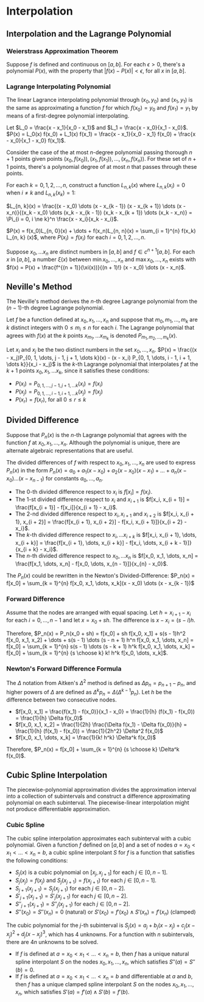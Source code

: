 # Interpolation

## Interpolation and the Lagrange Polynomial

### Weierstrass Approximation Theorem

Suppose $f$ is defined and continuous on $[a, b]$. For each $\epsilon > 0$, there's a polynomial $P(x)$, with the property that $|f(x) - P(x)| < \epsilon$, for all $x$ in $[a, b]$.

### Lagrange Interpolating Polynomial

The linear Lagrance interpolating polynomial through $(x_0, y_0)$ and $(x_1, y_1)$ is the same as approximating a function $f$ for which $f(x_0) = y_0$ and $f(x_1) = y_1$ by means of a first-degree polynomial interpolating.

Let $L_0 = \frac{x - x_1}{x_0 - x_1}$ and $L_1 = \frac{x - x_0}{x_1 - x_0}$. $P(x) = L_0(x) f(x_0) + L_1(x) f(x_1) = \frac{x - x_1}{x_0 - x_1} f(x_0) + \frac{x - x_0}{x_1 - x_0} f(x_1)$.

Consider the case of the at most $n$-degree polynomial passing thorough $n + 1$ points given points $(x_0, f(x_0)), (x_1, f(x_1)), \dots, (x_n, f(x_n))$. For these set of $n + 1$ points, there's a polynomial degree of at most $n$ that passes through these points.

For each $k = 0, 1, 2, \dots, n$, construct a function $L_{n, k}(x)$ where $L_{n, k}(x_i) = 0$ when $i \ne k$ and $L_{n, k}(x_k) = 1$:

$L_{n, k}(x) = \frac{(x - x_0) \dots (x - x_{k - 1}) (x - x_{k + 1}) \dots (x - x_n)}{(x_k - x_0) \dots (x_k - x_{k - 1}) (x_k - x_{k + 1}) \dots (x_k - x_n)} = \Pi_{i = 0, i \ne k}^n \frac{x - x_i}{x_k - x_i}$.

$P(x) = f(x_0)L_{n, 0}(x) + \dots + f(x_n)L_{n, n}(x) = \sum_{i = 1}^{n} f(x_k) L_{n, k} (x)$, where $P(x_i) = f(x_i)$ for each $i = 0, 1, 2, \dots, n$.

Suppose $x_0, \dots x_n$ are distinct numbers in $[a, b]$ and $f \in c^{n + 1} [a, b]$. For each $x$ in $[a, b]$, a number $\xi(x)$ between $\min{x_0, \dots, x_n}$ and $\max{x_0, \dots, x_n}$ exists with $f(x) = P(x) + \frac{f^{(n + 1)}(\xi(x))}{(n + 1)!} (x - x_0) \dots (x - x_n)$.

## Neville's Method

The Neville's method derives the $n$-th degree Lagrange polynomial from the $(n - 1)$-th degree Lagrange polynomial.

Let $f$ be a function defined at $x_0, x_1, \dots, x_n$ and suppose that $m_0, m_1, \dots, m_k$ are $k$ distinct integers with $0 \le m_i \le n$ for each $i$. The Lagrange polynomial that agrees with $f(x)$ at the $k$ points $x_{m_1}, \dots x_{m_k}$ is denoted $P_{m_1, m_2, \dots, m_k}(x)$.

Let $x_i$ and $x_j$ be the two distinct numbers in the set $x_0, \dots, x_n$. $P(x) = \frac{(x - x_j)P_{0, 1, \dots, j - 1, j + 1, \dots k}(x) - (x - x_i) P_{0, 1, \dots, i - 1, i + 1, \dots k}}{x_i - x_j}$ is the $k$-th Lagrange polynomial that interpolates $f$ at the $k + 1$ points $x_0, x_1, \dots x_k$, since it satisfies these conditions:

- $P(x_i) = P_{0, 1, \dots, j - 1, j + 1, \dots k}(x_i) = f(x_i)$
- $P(x_j) = P_{0, 1, \dots, i - 1, i + 1, \dots k}(x_j) = f(x_j)$
- $P(x_r) = f(x_r)$, for all $0 \le r \le k$

## Divided Difference

Suppose that $P_n(x)$ is the $n$-th Lagrange polynomial that agrees with the function $f$ at $x_0, x_1, \dots, x_n$. Although the polynomial is unique, there are alternate algebraic representations that are useful.

The divided differences of $f$ with respect to $x_0, x_1, \dots, x_n$ are used to express $P_n(x)$ in the form $P_n(x) = a_0 + a_1(x - x_0) + a_2(x - x_0)(x - x_1) + \dots + a_n(x - x_0)\dots(x - x_{n - 1})$ for constants $a_0, \dots, a_n$.

- The $0$-th divided difference respect to $x_i$ is $f[x_i] = f(x_i)$.
- The $1$-st divided difference respect to $x_i$ and $x_{i + 1}$ is $f[x_i, x_{i + 1}] = \frac{f[x_{i + 1}] - f[x_i]}{x_{i + 1} - x_i}$.
- The $2$-nd divided difference respect to $x_i, x_{i + 1}$ and $x_{i + 2}$ is $f[x_i, x_{i + 1}, x_{i + 2}] = \frac{f[x_{i + 1}, x_{i + 2}] - f[x_i, x_{i + 1}]}{x_{i + 2} - x_i}$.
- The $k$-th divided difference respect to $x_i, \dots x_{i + k}$ is $f[x_i, x_{i + 1}, \dots, x_{i + k}] = \frac{f[x_{i + 1}, \dots, x_{i + k}] - f[x_i, \dots, x_{i + k - 1}]}{x_{i + k} - x_i}$.
- The $n$-th divided difference respect to $x_0, \dots x_{n}$ is $f[x_0, x_1, \dots, x_n] = \frac{f[x_1, \dots, x_n] - f[x_0, \dots, x_{n - 1}]}{x_{n} - x_0}$.

The $P_n(x)$ could be rewritten in the Newton's Divided-Difference: $P_n(x) = f[x_0] + \sum_{k = 1}^{n} f[x_0, x_1, \dots, x_k](x - x_0) \dots (x - x_{k - 1})$

### Forward Difference

Assume that the nodes are arranged with equal spacing. Let $h = x_{i + 1} - x_i$ for each $i = 0, \dots, n - 1$ and let $x = x_0 + sh$. The difference is $x - x_i = (s - i)h$.

Therefore, $P_n(x) = P_n(x_0 + sh) = f[x_0] + sh f[x_0, x_1] + s(s - 1)h^2 f[x_0, x_1, x_2] + \dots + s(s - 1) \dots (s - n + 1) h^n f[x_0, x_1, \dots, x_n] = f[x_0] + \sum_{k = 1}^{n} s(s - 1) \dots (s - k + 1) h^k f[x_0, x_1, \dots, x_k] = f[x_0] + \sum_{k = 1}^{n} {s \choose k} k! h^k f[x_0, \dots, x_k]$.

### Newton's Forward Difference Formula

The $\Delta$ notation from Aitken's $\Delta^2$ method is defined as $\Delta p_n = p_{n + 1} - p_n$, and higher powers of $\Delta$ are defined as $\Delta^k p_n = \Delta(\Delta^{k - 1} p_n)$. Let $h$ be the difference between two consecutive nodes.

- $f[x_0, x_1] = \frac{f(x_1) - f(x_0)}{x_1 - x_0} = \frac{1}{h} (f(x_1) - f(x_0)) = \frac{1}{h} \Delta f(x_0)$
- $f[x_0, x_1, x_2] = \frac{1}{2h} \frac{\Delta f(x_1) - \Delta f(x_0)}{h} = \frac{1}{h} (f(x_1) - f(x_0)) = \frac{1}{2h^2} \Delta^2 f(x_0)$
- $f[x_0, x_1, \dots, x_k] = \frac{1}{k! h^k} \Delta^k f(x_0)$

Therefore, $P_n(x) = f[x_0] + \sum_{k = 1}^{n} {s \choose k} \Delta^k f(x_0)$.

## Cubic Spline Interpolation

The piecewise-polynomial approximation divides the approximation interval into a collection of subintervals and construct a difference approximating polynomial on each subinterval. The piecewise-linear interpolation might not produce differentiable approximation.

### Cubic Spline

The cubic spline interpolation approximates each subinterval with a cubic polynomial. Given a function $f$ defined on $[a, b]$ and a set of nodes $a = x_0 < x_1 < \dots < x_n = b$, a cubic spline interpolant $S$ for $f$ is a function that satisfies the following conditions:

- $S_j(x)$ is a cubic polynomial on $[x_j, x_{j + 1}]$ for each $j \in [0, n - 1]$.
- $S_j(x_j) = f(x_j)$ and $S_j(x_{j + 1}) = f(x_{j + 1})$ for each $j \in [0, n - 1]$.
- $S_{j + 1}(x_{j + 1}) = S_j(x_{j + 1})$ for each $j \in [0, n - 2]$.
- $S'_{j + 1}(x_{j + 1}) = S'_j(x_{j + 1})$ for each $j \in [0, n - 2]$.
- $S''_{j + 1}(x_{j + 1}) = S''_j(x_{j + 1})$ for each $j \in [0, n - 2]$.
- $S''(x_0) = S''(x_n) = 0$ (natural) or $S'(x_0) = f'(x_0) \land S'(x_n) = f'(x_n)$ (clamped)

The cubic polynomial for the $j$-th subinterval is $S_j(x) = a_j + b_j (x - x_j) + c_j (x - x_j)^2 + d_j (x - x_j)^3$, which has $4$ unknowns. For a function with $n$ subintervals, there are $4n$ unknowns to be solved.

- If $f$ is defined at $a = x_0 < x_1 < \dots < x_n = b$, then $f$ has a unique natural spline interpolant $S$ on the nodes $x_0, x_1, \dots, x_n$, which satisfies $S''(a) = S''(b) = 0$.
- If $f$ is defined at $a = x_0 < x_1 < \dots < x_n = b$ and differentiable at $a$ and $b$, then $f$ has a unique clamped spline interpolant $S$ on the nodes $x_0, x_1, \dots, x_n$, which satisfies $S'(a) = f'(a) \land S'(b) = f'(b)$.

